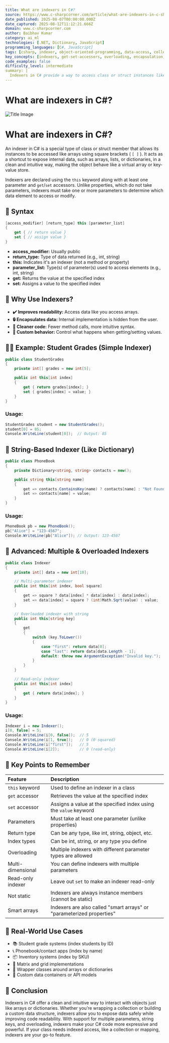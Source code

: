 ```yaml
---
title: What are indexers in C#?
source: https://www.c-sharpcorner.com/article/what-are-indexers-in-c-sharp/?utm_source=dotnetnews.beehiiv.com&utm_medium=newsletter&utm_campaign=the-net-news-daily-issue-260
date_published: 2025-08-07T00:00:00.000Z
date_captured: 2025-08-12T11:12:21.666Z
domain: www.c-sharpcorner.com
author: Baibhav Kumar
category: ai_ml
technologies: [.NET, Dictionary, JavaScript]
programming_languages: [C#, JavaScript]
tags: [csharp, indexer, object-oriented-programming, data-access, collection, encapsulation, programming, code-examples, software-design]
key_concepts: [indexers, get-set-accessors, overloading, encapsulation, data-structures, read-only-indexer, multi-parameter-indexer, this-keyword]
code_examples: false
difficulty_level: intermediate
summary: |
  Indexers in C# provide a way to access class or struct instances like arrays using square brackets, acting as "smart arrays" or "parameterized properties." They expose internal data structures such as arrays, lists, or dictionaries in an intuitive manner. This article explains the syntax of indexers, their benefits like improved readability and data encapsulation, and provides practical examples including simple integer-based, string-based, and overloaded indexers. It highlights key characteristics such as the use of the `this` keyword, get/set accessors, and their application in real-world scenarios like student grade systems or phonebooks. The content covers multi-parameter and read-only indexers, emphasizing their flexibility and power in C# programming.
---
```

# What are indexers in C#?

![Title Image](https://www.c-sharpcorner.com/article/what-are-indexers-in-c-sharp/Images/Indexers%20in%20CSharp.jpeg "A title image for the article 'What are Indexers in C#?' featuring the C# logo (a purple hexagon with a white C# symbol) on a dark blue background.")

# What are indexers in C#?

An indexer in C# is a special type of class or struct member that allows its instances to be accessed like arrays using square brackets ( `[ ]` ). It acts as a shortcut to expose internal data, such as arrays, lists, or dictionaries, in a clean and intuitive way, making the object behave like a virtual array or key-value store.

Indexers are declared using the `this` keyword along with at least one parameter and `get`/`set` accessors. Unlike properties, which do not take parameters, indexers must take one or more parameters to determine which data element to access or modify.

## 🧪 Syntax

```csharp
[access_modifier] [return_type] this [parameter_list]
{
    get { // return value }
    set { // assign value }
}
```

*   **access\_modifier:** Usually public
*   **return\_type:** Type of data returned (e.g., int, string)
*   **this:** Indicates it's an indexer (not a method or property)
*   **parameter\_list:** Type(s) of parameter(s) used to access elements (e.g., int, string)
*   **get:** Returns the value at the specified index
*   **set:** Assigns a value to the specified index

## 🎯 Why Use Indexers?

*   **✔️ Improves readability:** Access data like you access arrays.
*   **🔒 Encapsulates data:** Internal implementation is hidden from the user.
*   **🧼 Cleaner code:** Fewer method calls, more intuitive syntax.
*   **🧰 Custom behavior:** Control what happens when getting/setting values.

## 👨‍💻 Example: Student Grades (Simple Indexer)

```csharp
public class StudentGrades
{
    private int[] grades = new int[5];

    public int this[int index]
    {
        get { return grades[index]; }
        set { grades[index] = value; }
    }
}
```

### Usage:

```csharp
StudentGrades student = new StudentGrades();
student[0] = 85;
Console.WriteLine(student[0]);  // Output: 85
```

## 📒 String-Based Indexer (Like Dictionary)

```csharp
public class PhoneBook
{
    private Dictionary<string, string> contacts = new();

    public string this[string name]
    {
        get => contacts.ContainsKey(name) ? contacts[name] : "Not Found";
        set => contacts[name] = value;
    }
}
```

### Usage:

```csharp
PhoneBook pb = new PhoneBook();
pb["Alice"] = "123-4567";
Console.WriteLine(pb["Alice"]); // Output: 123-4567
```

## 🔁 Advanced: Multiple & Overloaded Indexers

```csharp
public class Indexer
{
    private int[] data = new int[10];

    // Multi-parameter indexer
    public int this[int index, bool square]
    {
        get => square ? data[index] * data[index] : data[index];
        set => data[index] = square ? (int)Math.Sqrt(value) : value;
    }

    // Overloaded indexer with string
    public int this[string key]
    {
        get
        {
            switch (key.ToLower())
            {
                case "first": return data[0];
                case "last": return data[data.Length - 1];
                default: throw new ArgumentException("Invalid key.");
            }
        }
    }

    // Read-only indexer
    public int this[int index]
    {
        get { return data[index]; }
    }
}
```

### Usage:

```csharp
Indexer i = new Indexer();
i[0, false] = 5;
Console.WriteLine(i[0, false]);  // 5
Console.WriteLine(i[1, true]);   // 0 (0 squared)
Console.WriteLine(i["first"]);   // 5
Console.WriteLine(i[2]);         // 0 (read-only)
```

## 🧾 Key Points to Remember

| Feature           | Description                                                              |
| :---------------- | :----------------------------------------------------------------------- |
| `this` keyword    | Used to define an indexer in a class                                     |
| `get` accessor    | Retrieves the value at the specified index                               |
| `set` accessor    | Assigns a value at the specified index using the `value` keyword         |
| Parameters        | Must take at least one parameter (unlike properties)                     |
| Return type       | Can be any type, like int, string, object, etc.                          |
| Index types       | Can be int, string, or any type you define                               |
| Overloading       | Multiple indexers with different parameter types are allowed             |
| Multi-dimensional | You can define indexers with multiple parameters                         |
| Read-only indexer | Leave out `set` to make an indexer read-only                             |
| Not static        | Indexers are always instance members (cannot be static)                  |
| Smart arrays      | Indexers are also called "smart arrays" or "parameterized properties"    |

## 🧰 Real-World Use Cases

*   📚 Student grade systems (index students by ID)
*   📞 Phonebook/contact apps (index by name)
*   📦 Inventory systems (index by SKU)
*   🔢 Matrix and grid implementations
*   🔧 Wrapper classes around arrays or dictionaries
*   📁 Custom data containers or API models

## 📝 Conclusion

Indexers in C# offer a clean and intuitive way to interact with objects just like arrays or dictionaries. Whether you’re wrapping a collection or building a custom data structure, indexers allow you to expose data safely while improving code readability. With support for multiple parameters, string keys, and overloading, indexers make your C# code more expressive and powerful. If your class needs indexed access, like a collection or mapping, indexers are your go-to feature.